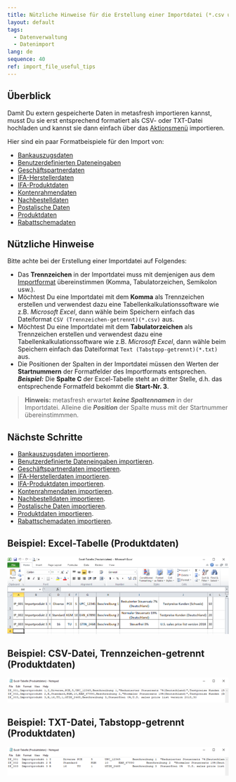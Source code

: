 ```yaml
---
title: Nützliche Hinweise für die Erstellung einer Importdatei (*.csv und *.txt)?
layout: default
tags:
  - Datenverwaltung
  - Datenimport
lang: de
sequence: 40
ref: import_file_useful_tips
---
```


## Überblick
Damit Du extern gespeicherte Daten in metasfresh importieren kannst, musst Du sie erst entsprechend formatiert als CSV- oder TXT-Datei hochladen und kannst sie dann einfach über das [Aktionsmenü](AktionStarten) importieren.

Hier sind ein paar Formatbeispiele für den Import von:
- [Bankauszugsdaten](Importformat_Beispiel_Bankauszug)
- [Benutzerdefinierten Dateneingaben](Importformat_Beispiel_Dateneingabe)
- [Geschäftspartnerdaten](Importformat_Beispiel_GPartner)
- [IFA-Herstellerdaten](Importformat_Beispiel_GPartner_Pharma)
- [IFA-Produktdaten](Importformat_Beispiel_Produkt_Pharma)
- [Kontenrahmendaten](Importformat_Beispiel_Kontenrahmen)
- [Nachbestelldaten](Importformat_Beispiel_Nachbestellung)
- [Postalische Daten](Importformat_Beispiel_postalische_Daten)
- [Produktdaten](Importformat_Beispiel_Produkt)
- [Rabattschemadaten](Importformat_Beispiel_Rabattschema)

## Nützliche Hinweise
Bitte achte bei der Erstellung einer Importdatei auf Folgendes:

- Das **Trennzeichen** in der Importdatei muss mit demjenigen aus dem [Importformat](Importformat_anlegen) übereinstimmen (Komma, Tabulatorzeichen, Semikolon usw.).
- Möchtest Du eine Importdatei mit dem **Komma** als Trennzeichen erstellen und verwendest dazu eine Tabellenkalkulationssoftware wie z.B. *Microsoft Excel*, dann wähle beim Speichern einfach das Dateiformat `CSV (Trennzeichen-getrennt)(*.csv)` aus.
- Möchtest Du eine Importdatei mit dem **Tabulatorzeichen** als Trennzeichen erstellen und verwendest dazu eine Tabellenkalkulationssoftware wie z.B. *Microsoft Excel*, dann wähle beim Speichern einfach das Dateiformat `Text (Tabstopp-getrennt)(*.txt)` aus.
- Die Positionen der Spalten in der Importdatei müssen den Werten der **Startnummern** der Formatfelder des Importformats entsprechen.<br>
***Beispiel:*** Die **Spalte C** der Excel-Tabelle steht an dritter Stelle, d.h. das entsprechende Formatfeld bekommt die **Start-Nr. 3**.
 >**Hinweis:** metasfresh erwartet ***keine Spaltennamen*** in der Importdatei. Alleine die ***Position*** der Spalte muss mit der Startnummer übereinstimmmen.

## Nächste Schritte
- [Bankauszugsdaten importieren](Bankauszugsdaten_importieren).
- [Benutzerdefinierte Dateneingaben importieren](Dateneingaben_importieren).
- [Geschäftspartnerdaten importieren](GPartnerdaten_importieren).
- [IFA-Herstellerdaten importieren](GPartnerdaten_importieren_Pharma).
- [IFA-Produktdaten importieren](Produktdaten_importieren_Pharma).
- [Kontenrahmendaten importieren](Kontenrahmendaten_importieren).
- [Nachbestelldaten importieren](Nachbestelldaten_importieren).
- [Postalische Daten importieren](Postalische_Daten_importieren).
- [Produktdaten importieren](Produktdaten_importieren).
- [Rabattschemadaten importieren](Rabattschema_importieren).

## Beispiel: Excel-Tabelle (Produktdaten)
![](assets/Excel-Tabelle_Produktdaten.png)

## Beispiel: CSV-Datei, Trennzeichen-getrennt (Produktdaten)
![](assets/CSV-Datei_Produktdaten.png)

## Beispiel: TXT-Datei, Tabstopp-getrennt (Produktdaten)
![](assets/TXT-Datei_Produktdaten.png)
